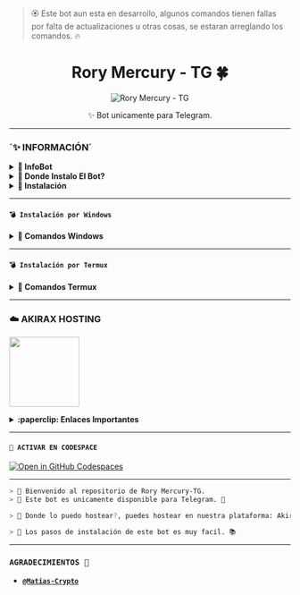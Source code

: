 > 🏵 Este bot aun esta en desarrollo, algunos comandos tienen fallas por falta de actualizaciones u otras cosas, se estaran arreglando los comandos. 🔥

<h1 align="center">Rory Mercury - TG 🍀</h1>

<p align="center">
  <img src="https://qu.ax/snFtM.jpg" alt="Rory Mercury - TG"/>
</p>

<p align="center">✨ Bot unicamente para Telegram.</p>
</p>

---

### **´✨ INFORMACIÓN´**

<details>
  <summary><b> 🚩 InfoBot </b></summary>
  
  > 🏵 Este bot es solo funcional en la plataforma de Telegram, si quieres instalar el bot edita la parte config.json y cambias el token al token del bot de telegram 🏵
  
</details>

<details>
 <summary><b> 🚩 Donde Instalo El Bot? </b></summary>

> 🌺 Para instalar el bot te invito que uses el hosting **`Akirax Hosting`** el hosting es 100% confiable que esperas para usarlo?, unete ya a nuestra comunidad!!! 🌸

</details>

<details>
 <summary><b> 🚩 Instalación </b></summary>

> 🌺 Si instalas el bot en hosting como Akirax, o CodeSpace ve al archivo config.json y cambia el token actual que está al token que te da el BotFather en Telegram. 🌸

> 🔥 Ejemplo: En este caso está: 

> • TOKEN="7558258855:AAFGwQktw7GHqrNpCcI1vv1Tw-QCtDgQ_S8"

> 🔥 Edita la parte donde está el token del bot de Tg y cambialo a tu token de telegram:

> • TOKEN="Aquí Token que te da BotFather"

[**`Aquí Link Archivo`**](https://github.com/memochiko/RoryMercury-TG/blob/main/config.jon)

> 🌺 El token puedes cambiarlo en el archivo config.json 🌸

> 🌺 Si usas Termux, Windowa entre otros puedes clonar el repositorio y editar la parte config.json y coloca el token actual que te da el BotFarher en telegram. Y ya puedes instalar el Bot telegram. 🌸

</details>


---

#### **`💣 Instalación por Windows`**

<details>
 <summary><b> 🦎 Comandos Windows</b></summary>

```bash
> git clone https://github.com/memochiko/RoryMercury-TG
```

```bash
> cd YaemoriBot-TG
```

```bash
> python main.py
```

</details>

---

#### **`💣 Instalación por Termux`**

<details>
 <summary><b> 🦎 Comandos Termux</b></summary>

```bash
> pkg update && pkg upgrade
```

```bash
> pkg install python git
```

```bash
> pip install --upgrade pip
```

```bash
> git clone https://github.com/memochiko/RoryMercury-TG
```

```bash
> cd RoryMercury-TG
```

```bash
> pip install -r requirements.txt
```

```bash
> python main.py
```

</details>

---

### ☁️ AKIRAX HOSTING
<a href="https://home.akirax.net"><img src="https://qu.ax/pASbO.jpg" height="125px"></a>

<details>
 <summary><b>:paperclip: Enlaces Importantes</b></summary>

- **Dashboard:** [`Aquí`](https://home.akirax.net)
- **Panel:** [`Aquí`](https://console.akirax.net)
- **Canal de WhatsApp:** [`Aquí`](https://whatsapp.com/channel/0029VbBCchVDJ6H6prNYfz2z)
- **Comunidad:** [`Aquí`](https://chat.whatsapp.com/JxSZTFJN9J20TnsH7KsKTA)
- **Contacto(s):** 
[`Memo Chiko`](https://wa.me/56967964633) [`Matias-Crypto`](https://wa.me/51953265359)

</details>

---

#### **`🌌 ACTIVAR EN CODESPACE`**

[![Open in GitHub Codespaces](https://github.com/codespaces/badge.svg)](https://github.com/codespaces/new?skip_quickstart=true&machine=basicLinux32gb&repo=memochiko/RoryMercury-TG&ref=main&geo=UsEast)

----- 

```bash
> 🌸 Bienvenido al repositorio de Rory Mercury-TG.
> 💋 Este bot es unicamente disponible para Telegram. 💫

> 🦈 Donde lo puedo hostear?, puedes hostear en nuestra plataforma: Akirax Hosting, compra coins y arquiere el mejor servidor para asi puedas usar el bot sin bugs. ✨️

> 🌺 Los pasos de instalación de este bot es muy facil. 📚
```

---

### **`AGRADECIMIENTOS 🌟`**
- [**`@Matias-Crypto`**](https://github.com/matias-crypto)
